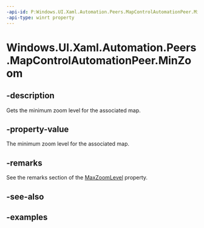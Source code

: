 ```yaml
---
-api-id: P:Windows.UI.Xaml.Automation.Peers.MapControlAutomationPeer.MinZoom
-api-type: winrt property
---
```


<!-- Property syntax.
public double MinZoom { get; }
-->

# Windows.UI.Xaml.Automation.Peers.MapControlAutomationPeer.MinZoom

## -description
Gets the minimum zoom level for the associated map.  

## -property-value
The minimum zoom level for the associated map.  

## -remarks
See the remarks section of the [MaxZoomLevel](https://docs.microsoft.com/uwp/api/windows.ui.xaml.controls.maps.mapcontrol.MaxZoomLevel) property.  

## -see-also

## -examples

